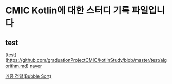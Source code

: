 CMIC Kotlin에 대한 스터디 기록 파일입니다
=======================================

## test

[test] (https://github.com/graduationProjectCMIC/kotlinStudy/blob/master/test/algorithm.md)
[naver](https://www.naver.com/)

[거품 정렬(Bubble Sort)](https://github.com/GimunLee/tech-refrigerator/blob/master/Algorithm/%EA%B1%B0%ED%92%88%20%EC%A0%95%EB%A0%AC%20(Bubble%20Sort).md#%EA%B1%B0%ED%92%88-%EC%A0%95%EB%A0%AC-bubble-sort)